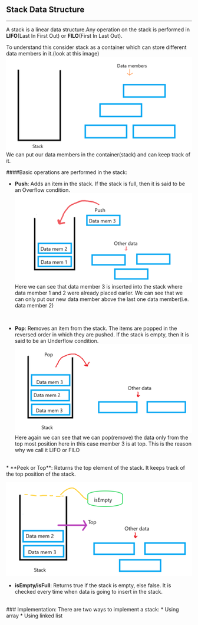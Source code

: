 ## Stack Data Structure
---
A stack is a linear data structure.Any operation on the stack is performed in **LIFO**(Last In First Out) or **FILO**(First In Last Out).

To understand this consider stack as a container which can store different data members in it.(look at this image)
![first](./first.png "stack")
We can put our data members in the container(stack) and can keep track of it.

####Basic operations are performed in the stack:

* **Push**: Adds an item in the stack. If the stack is full, then it is said to be an Overflow condition.
![second](./push.png "Push")
Here we can see that data member 3 is inserted into the stack where data member 1 and 2 were already placed earler.
We can see that we can only put our new data member above the last one data  member(i.e. data member 2) 
<br>

* **Pop**: Removes an item from the stack. The items are popped in the reversed order in which they are pushed. If the stack is empty, then it is said to be an Underflow condition.
![third](./pop.png "Pop")
Here again we can see that we can pop(remove) the data only from the top most position here in this case member 3 is at top.
This is the reason why we call it LIFO or FILO
<br>
* **Peek or Top**: Returns the top element of the stack.
It keeps track of the top position of the stack.

![fourth](./top_isEmpty.png "Top_isEmpty")

* **isEmpty/isFull**: Returns true if the stack is empty, else false. It is checked every time when data is going to insert in the stack.
<br>
 ### Implementation: 
There are two ways to implement a stack: 
* Using array
* Using linked list
